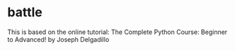 # battle
This is based on the online tutorial:
The Complete Python Course: Beginner to Advanced! by Joseph Delgadillo
